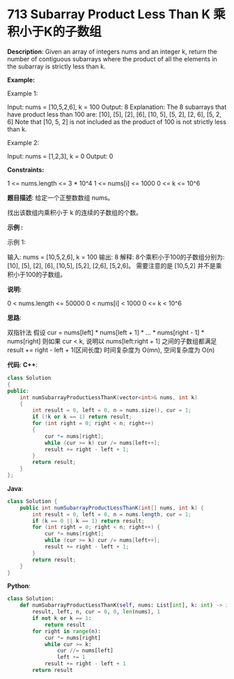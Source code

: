 # 713 Subarray Product Less Than K 乘积小于K的子数组

__Description__:
Given an array of integers nums and an integer k, return the number of contiguous subarrays where the product of all the elements in the subarray is strictly less than k.

__Example:__

Example 1:

Input: nums = [10,5,2,6], k = 100
Output: 8
Explanation: The 8 subarrays that have product less than 100 are:
[10], [5], [2], [6], [10, 5], [5, 2], [2, 6], [5, 2, 6]
Note that [10, 5, 2] is not included as the product of 100 is not strictly less than k.

Example 2:

Input: nums = [1,2,3], k = 0
Output: 0

__Constraints:__

1 <= nums.length <= 3 * 10^4
1 <= nums[i] <= 1000
0 <= k <= 10^6

__题目描述__:
给定一个正整数数组 nums。

找出该数组内乘积小于 k 的连续的子数组的个数。

__示例 :__

示例 1:

输入: nums = [10,5,2,6], k = 100
输出: 8
解释: 8个乘积小于100的子数组分别为: [10], [5], [2], [6], [10,5], [5,2], [2,6], [5,2,6]。
需要注意的是 [10,5,2] 并不是乘积小于100的子数组。

__说明:__

0 < nums.length <= 50000
0 < nums[i] < 1000
0 <= k < 10^6

__思路__:

双指针法
假设 cur = nums[left] \* nums[left + 1] \* ... \* nums[right - 1] \* nums[right]
则如果 cur < k, 说明以 nums[left:right + 1] 之间的子数组都满足
result += right - left + 1(区间长度)
时间复杂度为 O(mn), 空间复杂度为 O(n)

__代码__:
__C++__:

```C++
class Solution 
{
public:
    int numSubarrayProductLessThanK(vector<int>& nums, int k) 
    {
        int result = 0, left = 0, n = nums.size(), cur = 1;
        if (!k or k == 1) return result;
        for (int right = 0; right < n; right++) 
        {
            cur *= nums[right];
            while (cur >= k) cur /= nums[left++];
            result += right - left + 1;
        }
        return result;
    }
};
```

__Java__:

```Java
class Solution {
    public int numSubarrayProductLessThanK(int[] nums, int k) {
        int result = 0, left = 0, n = nums.length, cur = 1;
        if (k == 0 || k == 1) return result;
        for (int right = 0; right < n; right++) {
            cur *= nums[right];
            while (cur >= k) cur /= nums[left++];
            result += right - left + 1;
        }
        return result;
    }
}
```

__Python__:

```Python
class Solution:
    def numSubarrayProductLessThanK(self, nums: List[int], k: int) -> int:
        result, left, n, cur = 0, 0, len(nums), 1
        if not k or k == 1:
            return result
        for right in range(n):
            cur *= nums[right]
            while cur >= k:
                cur //= nums[left]
                left += 1
            result += right - left + 1
        return result
```
